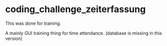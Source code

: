 # coding_challenge_zeiterfassung
This was done for training. 

A mainly GUI training thing for time attendance.
(database is missing in this version)
